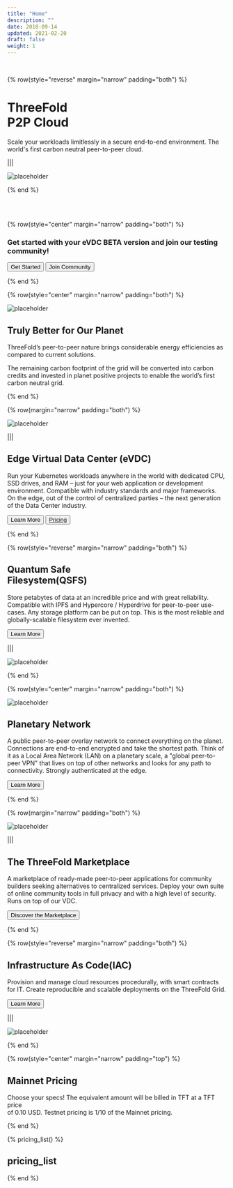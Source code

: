 ```yaml
---
title: "Home"
description: ""
date: 2018-09-14
updated: 2021-02-20
draft: false
weight: 1
---
```

<div class="container mx-auto"> 
<!-- section 1 (header) -->

<br>

{% row(style="reverse" margin="narrow" padding="both") %}



# ThreeFold <br>P2P Cloud

Scale your workloads limitlessly in a secure end-to-end environment. The world's first carbon neutral peer-to-peer cloud.

|||

![placeholder](./img/home_header.png#mx-auto)


{% end %}

<br>

<br>

<!-- section 2 -->

{% row(style="center" margin="narrow" padding="both") %}

### Get started with your eVDC BETA version and join our testing community!

<button onclick="window.open('https://library.threefold.me/info/threefold#/cloud/threefold__cloud_home?id=learn-what-is-threefold-p2p-cloud', '_blank')">Get Started</button>
<button class="btn_green" onclick="window.open('https://t.me/joinchat/BwOvOxxgK59GmRoZ2_sM0w', '_blank')">Join Community</button>

{% end %}


<!-- section 3 -->

{% row(style="center" margin="narrow" padding="both") %}

![placeholder](./img/carbon_neutral.png#medium#mx-auto)

## Truly Better for Our Planet

ThreeFold’s peer-to-peer nature brings considerable energy efficiencies as compared to current solutions.

The remaining carbon footprint of the grid will be converted into carbon credits and invested in planet positive projects to enable the world’s first carbon neutral grid.

{% end %}


<!-- section 4 -->

{% row(margin="narrow" padding="both") %}

![placeholder](./img/card1.png#medium#mx-auto)

|||

## Edge Virtual Data Center (eVDC)

Run your Kubernetes workloads anywhere in the world with dedicated CPU, SSD drives, and RAM – just for your web application or development environment. Compatible with industry standards and major frameworks. On the edge, out of the control of centralized parties – the next generation of the Data Center industry.

<button onclick="window.open('https://library.threefold.me/info/threefold#/cloud/threefold__evdc', '_blank')">Learn More</button>
<button class="btn_green">[Pricing](#pricing)</button>

{% end %}


<!-- section 5 -->

{% row(style="reverse" margin="narrow" padding="both") %}


## Quantum Safe <br>Filesystem(QSFS)

Store petabytes of data at an incredible price and with great reliability. Compatible with IPFS and Hypercore / Hyperdrive for peer-to-peer use-cases. Any storage platform can be put on top. This is the most reliable and globally-scalable filesystem ever invented.


<button onclick="window.open('https://library.threefold.me/info/threefold#/cloud/threefold__qss_filesystem', '_blank')">Learn More</button>


|||

![placeholder](./img/card2.png#medium#mx-auto)

{% end %}


<!-- section 6 -->

{% row(style="center" margin="narrow" padding="both") %}

![placeholder](./img/home_cta.png#medium#mx-auto)

## Planetary Network

A public peer-to-peer overlay network to connect everything on the planet. Connections are end-to-end encrypted and take the shortest path. Think of it as a Local Area Network (LAN) on a planetary scale, a "global peer-to-peer VPN" that lives on top of other networks and looks for any path to connectivity. Strongly authenticated at the edge.

<button onclick="window.open('https://library.threefold.me/info/threefold#/cloud/threefold__qss_filesystem', '_blank')">Learn More</button>


{% end %}


<!-- section 7 -->

{% row(margin="narrow" padding="both") %}

![placeholder](./img/marketplace.png#medium#mx-auto)



|||

## The ThreeFold Marketplace

A marketplace of ready-made peer-to-peer applications for community builders seeking alternatives to centralized services. Deploy your own suite of online community tools in full privacy and with a high level of security. Runs on top of our VDC.

<button onclick="window.open('https://marketplace.threefold.io/', '_blank')">Discover the Marketplace</button>


{% end %}


<!-- section 8 -->

{% row(style="reverse" margin="narrow" padding="both") %}


## Infrastructure As Code(IAC)

Provision and manage cloud resources procedurally, with smart contracts for IT. Create reproducible and scalable deployments on the ThreeFold Grid.


<button onclick="window.open('https://library.threefold.me/info/threefold#/cloud/threefold__cloud_products?id=infrastructure-as-code-iac-for-experts', '_blank')">Learn More</button>


|||

![placeholder](./img/iac.png#medium#mx-auto)

{% end %}

<!-- section 9 -->

{% row(style="center" margin="narrow" padding="top") %} 


## Mainnet Pricing

Choose your specs! The equivalent amount will be billed in TFT at a TFT price<br> of 0.10 USD. Testnet pricing is 1/10 of the Mainnet pricing.

{% end %}

{% pricing_list() %}

## pricing_list

{% end %}

</div>